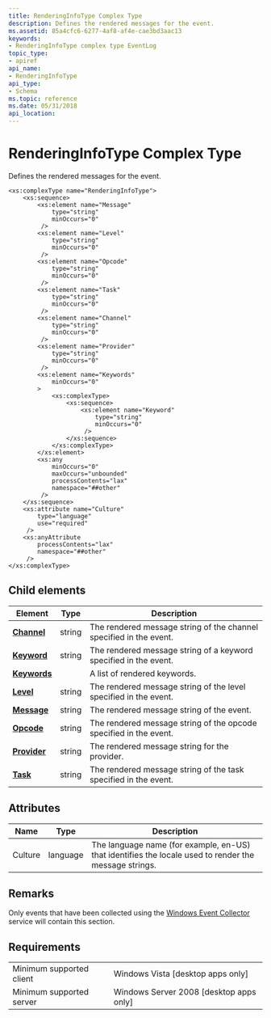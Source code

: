```yaml
---
title: RenderingInfoType Complex Type
description: Defines the rendered messages for the event.
ms.assetid: 85a4cfc6-6277-4af8-af4e-cae3bd3aac13
keywords:
- RenderingInfoType complex type EventLog
topic_type:
- apiref
api_name:
- RenderingInfoType
api_type:
- Schema
ms.topic: reference
ms.date: 05/31/2018
api_location: 
---
```


# RenderingInfoType Complex Type

Defines the rendered messages for the event.

``` syntax
<xs:complexType name="RenderingInfoType">
    <xs:sequence>
        <xs:element name="Message"
            type="string"
            minOccurs="0"
         />
        <xs:element name="Level"
            type="string"
            minOccurs="0"
         />
        <xs:element name="Opcode"
            type="string"
            minOccurs="0"
         />
        <xs:element name="Task"
            type="string"
            minOccurs="0"
         />
        <xs:element name="Channel"
            type="string"
            minOccurs="0"
         />
        <xs:element name="Provider"
            type="string"
            minOccurs="0"
         />
        <xs:element name="Keywords"
            minOccurs="0"
        >
            <xs:complexType>
                <xs:sequence>
                    <xs:element name="Keyword"
                        type="string"
                        minOccurs="0"
                     />
                </xs:sequence>
            </xs:complexType>
        </xs:element>
        <xs:any
            minOccurs="0"
            maxOccurs="unbounded"
            processContents="lax"
            namespace="##other"
         />
    </xs:sequence>
    <xs:attribute name="Culture"
        type="language"
        use="required"
     />
    <xs:anyAttribute
        processContents="lax"
        namespace="##other"
     />
</xs:complexType>
```

## Child elements



| Element                                                             | Type   | Description                                                                   |
|---------------------------------------------------------------------|--------|-------------------------------------------------------------------------------|
| [**Channel**](eventschema-task-renderingtype-element.md)           | string | The rendered message string of the channel specified in the event.<br/> |
| [**Keyword**](eventschema-keyword-keywords-element.md)             | string | The rendered message string of a keyword specified in the event.<br/>   |
| [**Keywords**](eventschema-keywords-renderingtype-element.md)      |        | A list of rendered keywords.<br/>                                       |
| [**Level**](eventschema-level-renderingtype-element.md)            | string | The rendered message string of the level specified in the event.<br/>   |
| [**Message**](eventschema-message-renderingtype-element.md)        | string | The rendered message string of the event.<br/>                          |
| [**Opcode**](eventschema-opcode-renderingtype-element.md)          | string | The rendered message string of the opcode specified in the event.<br/>  |
| [**Provider**](eventschema-publisher-renderinginfotype-element.md) | string | The rendered message string for the provider.<br/>                      |
| [**Task**](eventschema-task-renderingtype-element.md)              | string | The rendered message string of the task specified in the event.<br/>    |



## Attributes



| Name    | Type     | Description                                                                                                      |
|---------|----------|------------------------------------------------------------------------------------------------------------------|
| Culture | language | The language name (for example, en-US) that identifies the locale used to render the message strings.<br/> |



## Remarks

Only events that have been collected using the [Windows Event Collector](/windows/desktop/WEC/windows-event-collector) service will contain this section.

## Requirements



|                                     |                                                      |
|-------------------------------------|------------------------------------------------------|
| Minimum supported client<br/> | Windows Vista \[desktop apps only\]<br/>       |
| Minimum supported server<br/> | Windows Server 2008 \[desktop apps only\]<br/> |



 

